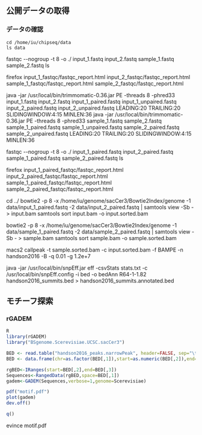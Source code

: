 ## 公開データの取得

### データの確認

```
cd /home/iu/chipseq/data
ls data
```

fastqc --nogroup -t 8 -o ./ input_1.fastq input_2.fastq sample_1.fastq sample_2.fastq
ls

firefox input_1_fastqc/fastqc_report.html input_2_fastqc/fastqc_report.html sample_1_fastqc/fastqc_report.html sample_2_fastqc/fastqc_report.html

java -jar /usr/local/bin/trimmomatic-0.36.jar PE -threads 8 -phred33 input_1.fastq input_2.fastq input_1_paired.fastq input_1_unpaired.fastq input_2_paired.fastq input_2_unpaired.fastq LEADING:20 TRAILING:20 SLIDINGWINDOW:4:15 MINLEN:36
java -jar /usr/local/bin/trimmomatic-0.36.jar PE -threads 8 -phred33 sample_1.fastq sample_2.fastq sample_1_paired.fastq sample_1_unpaired.fastq sample_2_paired.fastq sample_2_unpaired.fastq LEADING:20 TRAILING:20 SLIDINGWINDOW:4:15 MINLEN:36

fastqc --nogroup -t 8 -o ./ input_1_paired.fastq input_2_paired.fastq  sample_1_paired.fastq sample_2_paired.fastq
ls

firefox input_1_paired_fastqc/fastqc_report.html input_2_paired_fastqc/fastqc_report.html sample_1_paired_fastqc/fastqc_report.html sample_2_paired_fastqc/fastqc_report.html


cd ../
bowtie2 -p 8 -x /home/iu/genome/sacCer3/Bowtie2Index/genome -1 data/input_1_paired.fastq -2 data/input_2_paired.fastq | samtools view -Sb - > input.bam
samtools sort input.bam -o input.sorted.bam

bowtie2 -p 8 -x /home/iu/genome/sacCer3/Bowtie2Index/genome -1 data/sample_1_paired.fastq -2 data/sample_2_paired.fastq | samtools view -Sb - > sample.bam
samtools sort sample.bam -o sample.sorted.bam

macs2 callpeak -t sample.sorted.bam -c input.sorted.bam -f BAMPE -n handson2016 -B -q 0.01 -g 1.2e+7

java -jar /usr/local/bin/snpEff.jar eff -csvStats stats.txt -c /usr/local/bin/snpEff.config -i bed -o bedAnn R64-1-1.82 handson2016_summits.bed > handson2016_summits.annotated.bed

## モチーフ探索

### rGADEM
```r
R
library(rGADEM)
library("BSgenome.Scerevisiae.UCSC.sacCer3")

BED <- read.table("handson2016_peaks.narrowPeak", header=FALSE, sep="\t")
BED <- data.frame(chr=as.factor(BED[,1]),start=as.numeric(BED[,2]),end=as.numeric(BED[,3]))

rgBED<-IRanges(start=BED[,2],end=BED[,3])
Sequences<-RangedData(rgBED,space=BED[,1])
gadem<-GADEM(Sequences,verbose=1,genome=Scerevisiae)

pdf("motif.pdf")
plot(gadem)
dev.off()

q()
```


evince motif.pdf
